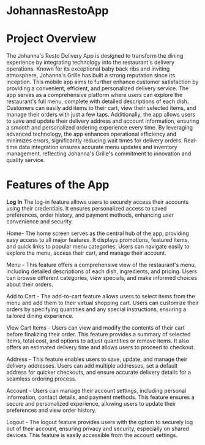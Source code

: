# JohannasRestoApp

# Project Overview
The Johanna's Resto Delivery App is designed to transform the dining experience by integrating technology into the restaurant's delivery operations. Known for its exceptional baby back ribs and inviting atmosphere, Johanna's Grille has built a strong reputation since its inception. This mobile app aims to further enhance customer satisfaction by providing a convenient, efficient, and personalized delivery service.
The app serves as a comprehensive platform where users can explore the restaurant's full menu, complete with detailed descriptions of each dish. Customers can easily add items to their cart, view their selected items, and manage their orders with just a few taps. Additionally, the app allows users to save and update their delivery address and account information, ensuring a smooth and personalized ordering experience every time.
By leveraging advanced technology, the app enhances operational efficiency and minimizes errors, significantly reducing wait times for delivery orders. Real-time data integration ensures accurate menu updates and inventory management, reflecting Johanna's Grille's commitment to innovation and quality service.

# Features of the App

**Log In**
The log-in feature allows users to securely access their accounts using their credentials. It ensures personalized access to saved preferences, order history, and payment methods, enhancing user convenience and security.

Home- The home screen serves as the central hub of the app, providing easy access to all major features. It displays promotions, featured items, and quick links to popular menu categories. Users can navigate easily to explore the menu, access their cart, and manage their account.

Menu - This feature offers a comprehensive view of the restaurant's menu, including detailed descriptions of each dish, ingredients, and pricing. Users can browse different categories, view specials, and make informed choices about their orders.

Add to Cart - The add-to-cart feature allows users to select items from the menu and add them to their virtual shopping cart. Users can customize their orders by specifying quantities and any special instructions, ensuring a tailored dining experience.

View Cart Items - Users can view and modify the contents of their cart before finalizing their order. This feature provides a summary of selected items, total cost, and options to adjust quantities or remove items. It also offers an estimated delivery time and allows users to proceed to checkout.

Address - This feature enables users to save, update, and manage their delivery addresses. Users can add multiple addresses, set a default address for quicker checkouts, and ensure accurate delivery details for a seamless ordering process.

Account - Users can manage their account settings, including personal information, contact details, and payment methods. This feature ensures a secure and personalized experience, allowing users to update their preferences and view order history.

Logout - The logout feature provides users with the option to securely log out of their account, ensuring privacy and security, especially on shared devices. This feature is easily accessible from the account settings.
